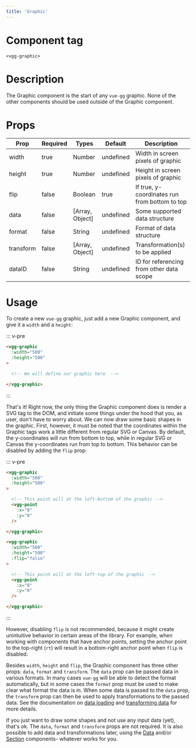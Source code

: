 ```yaml
---
title: 'Graphic'
---
```


# Component tag

`<vgg-graphic>`

# Description

The Graphic component is the start of any `vue-gg` graphic. None of the other
components should be used outside of the Graphic component.

# Props

| Prop      | Required | Types           | Default   | Description                                   |
| --------- | -------- | --------------- | --------- | --------------------------------------------- |
| width     | true     | Number          | undefined | Width in screen pixels of graphic             |
| height    | true     | Number          | undefined | Height in screen pixels of graphic            |
| flip      | false    | Boolean         | true      | If true, y-coordinates run from bottom to top |
| data      | false    | [Array, Object] | undefined | Some supported data structure                 |
| format    | false    | String          | undefined | Format of data structure                      |
| transform | false    | [Array, Object] | undefined | Transformation(s) to be applied               |
| dataID    | false    | String          | undefined | ID for referencing from other data scope      |

# Usage

To create a new `vue-gg` graphic, just add a new Graphic component, and give
it a `width` and a `height`:

::: v-pre
```html
<vgg-graphic
  :width="500"
  :height="500"
>

  <!-- We will define our graphic here  -->

</vgg-graphic>
```
:::

That's it! Right now, the only thing the Graphic component does is render a SVG
tag to the DOM, and initiate some things under the hood that you, as user, don't
have to worry about. We can now draw some basic shapes in the graphic. First,
however, it must be noted that the coordinates within the Graphic tags work
a little different from regular SVG or Canvas. By default, the y-coordinates will
run from bottom to top, while in regular SVG or Canvas the y-coordinates run from
top to bottom. This behavior can be disabled by adding the `flip` prop:

::: v-pre
```html
<vgg-graphic
  :width="500"
  :height="500"
>

  <!-- This point will at the left-bottom of the graphic -->
  <vgg-point
    :x="0"
    :y="0"
  />

</vgg-graphic>

<vgg-graphic
  :width="500"
  :height="500"
  :flip="false"
>

  <!-- This point will at the left-top of the graphic -->
  <vgg-point
    :x="0"
    :y="0"
  />

</vgg-graphic>
```
:::

However, disabling `flip` is not recommended, because it might create
unintuitive behavior in certain areas of the library. For example, when working
with components that have anchor points, setting the anchor point to the top-right
(`rt`) will result in a bottom-right anchor point when `flip` is disabled.

Besides `width`, `height` and `flip`, the Graphic component has three other props:
`data`, `format` and `transform`. The `data` prop can be passed data in various
formats. In many cases `vue-gg` will be able to detect the format automatically,
but in some cases the `format` prop must be used to make clear what format the
data is in. When some data is passed to the `data` prop, the `transform` prop
can then be used to apply transformations to the passed data. See the documentation
on [data loading](../concepts/data-loading.md) and
[transforming data](../concepts/transforming-data.md) for more details.

If you just want to draw some shapes and not use any input data (yet), that's ok.
The `data`, `format` and `transform` props are not required. It is also possible
to add data and transformations later, using the [Data](./data.md) and/or
[Section](./section.md) components- whatever works for you.
